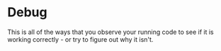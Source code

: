 # Debug

This is all of the ways that you observe your running code to see if it is working correctly - or try to figure out why it isn't.
